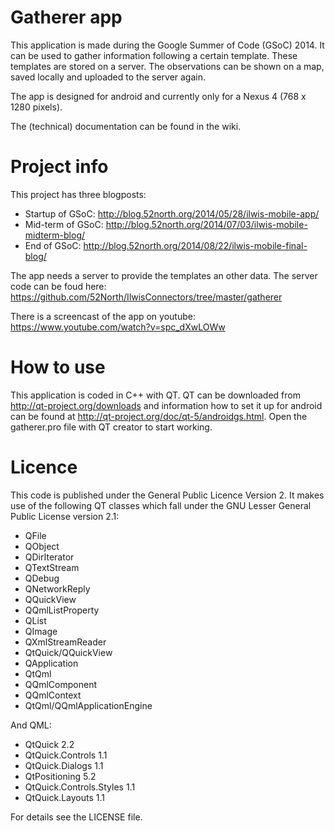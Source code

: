 Gatherer app
============================

This application is made during the Google Summer of Code (GSoC) 2014. It can be used to gather information following a certain template. These templates are stored on a server. The observations can be shown on a map, saved locally and uploaded to the server again.

The app is designed for android and currently only for a Nexus 4 (768 x 1280 pixels).

The (technical) documentation can be found in the wiki.

Project info
============================
This project has three blogposts:
* Startup of GSoC: http://blog.52north.org/2014/05/28/ilwis-mobile-app/
* Mid-term of GSoC: http://blog.52north.org/2014/07/03/ilwis-mobile-midterm-blog/
* End of GSoC: http://blog.52north.org/2014/08/22/ilwis-mobile-final-blog/

The app needs a server to provide the templates an other data. The server code can be foud here: https://github.com/52North/IlwisConnectors/tree/master/gatherer

There is a screencast of the app on youtube:
https://www.youtube.com/watch?v=spc_dXwLOWw

How to use
============================
This application is coded in C++ with QT. QT can be downloaded from http://qt-project.org/downloads and information how to set it up for android can be found at http://qt-project.org/doc/qt-5/androidgs.html.
Open the gatherer.pro file with QT creator to start working.

Licence
============================
This code is published under the General Public Licence Version 2.
It makes use of the following QT classes which fall under the GNU Lesser General Public License version 2.1:
- QFile
- QObject
- QDirIterator
- QTextStream
- QDebug
- QNetworkReply
- QQuickView
- QQmlListProperty
- QList
- QImage
- QXmlStreamReader
- QtQuick/QQuickView
- QApplication
- QtQml
- QQmlComponent
- QQmlContext
- QtQml/QQmlApplicationEngine

And QML:
- QtQuick 2.2
- QtQuick.Controls 1.1
- QtQuick.Dialogs 1.1
- QtPositioning 5.2
- QtQuick.Controls.Styles 1.1
- QtQuick.Layouts 1.1

For details see the LICENSE file.
